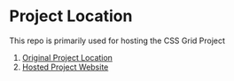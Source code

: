 # Project Location

This repo is primarily used for hosting the CSS Grid Project

1. [Original Project Location](https://github.com/Akshay199456/100DaysOfCode/tree/master/Topics/CSS%20Grid)
2. [Hosted Project Website](https://akshay199456.github.io/100DaysOfCode-CSSGridProject/)